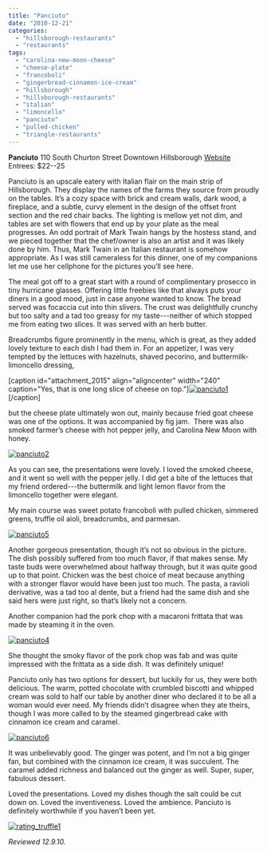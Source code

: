 ```yaml
---
title: "Panciuto"
date: "2010-12-21"
categories: 
  - "hillsborough-restaurants"
  - "restaurants"
tags: 
  - "carolina-new-moon-cheese"
  - "cheese-plate"
  - "francoboli"
  - "gingerbread-cinnamon-ice-cream"
  - "hillsborough"
  - "hillsborough-restaurants"
  - "italian"
  - "limoncello"
  - "panciuto"
  - "pulled-chicken"
  - "triangle-restaurants"
---
```


**Panciuto** 110 South Churton Street Downtown Hillsborough [Website](http://www.panciuto.com/index.html) Entrees: $22--25

Panciuto is an upscale eatery with Italian flair on the main strip of Hillsborough. They display the names of the farms they source from proudly on the tables. It’s a cozy space with brick and cream walls, dark wood, a fireplace, and a subtle, curvy element in the design of the offset front section and the red chair backs. The lighting is mellow yet not dim, and tables are set with flowers that end up by your plate as the meal progresses. An odd portrait of Mark Twain hangs by the hostess stand, and we pieced together that the chef/owner is also an artist and it was likely done by him. Thus, Mark Twain in an Italian restaurant is somehow appropriate. As I was still cameraless for this dinner, one of my companions let me use her cellphone for the pictures you’ll see here.

The meal got off to a great start with a round of complimentary prosecco in tiny hurricane glasses. Offering little freebies like that always puts your diners in a good mood, just in case anyone wanted to know. The bread served was focaccia cut into thin slivers. The crust was delightfully crunchy but too salty and a tad too greasy for my taste---neither of which stopped me from eating two slices. It was served with an herb butter.

Breadcrumbs figure prominently in the menu, which is great, as they added lovely texture to each dish I had them in. For an appetizer, I was very tempted by the lettuces with hazelnuts, shaved pecorino, and buttermilk-limoncello dressing,

\[caption id="attachment\_2015" align="aligncenter" width="240" caption="Yes, that is one long slice of cheese on top."\][![](http://s3.amazonaws.com/thegourmez-wpmedia/2010/12/panciuto1.jpg "panciuto1")](http://s3.amazonaws.com/thegourmez-wpmedia/2010/12/panciuto1.jpg)\[/caption\]

but the cheese plate ultimately won out, mainly because fried goat cheese was one of the options. It was accompanied by fig jam.  There was also smoked farmer’s cheese with hot pepper jelly, and Carolina New Moon with honey.

[![](http://s3.amazonaws.com/thegourmez-wpmedia/2010/12/panciuto2.jpg "panciuto2")](http://s3.amazonaws.com/thegourmez-wpmedia/2010/12/panciuto2.jpg)

As you can see, the presentations were lovely. I loved the smoked cheese, and it went so well with the pepper jelly. I did get a bite of the lettuces that my friend ordered---the buttermilk and light lemon flavor from the limoncello together were elegant.

My main course was sweet potato francoboli with pulled chicken, simmered greens, truffle oil aioli, breadcrumbs, and parmesan.

[![](http://s3.amazonaws.com/thegourmez-wpmedia/2010/12/panciuto5.jpg "panciuto5")](http://s3.amazonaws.com/thegourmez-wpmedia/2010/12/panciuto5.jpg)

Another gorgeous presentation, though it’s not so obvious in the picture. The dish possibly suffered from too much flavor, if that makes sense. My taste buds were overwhelmed about halfway through, but it was quite good up to that point. Chicken was the best choice of meat because anything with a stronger flavor would have been just too much. The pasta, a ravioli derivative, was a tad too al dente, but a friend had the same dish and she said hers were just right, so that’s likely not a concern.

Another companion had the pork chop with a macaroni frittata that was made by steaming it in the oven.

[![](http://s3.amazonaws.com/thegourmez-wpmedia/2010/12/panciuto4.jpg "panciuto4")](http://s3.amazonaws.com/thegourmez-wpmedia/2010/12/panciuto4.jpg)

She thought the smoky flavor of the pork chop was fab and was quite impressed with the frittata as a side dish. It was definitely unique!

Panciuto only has two options for dessert, but luckily for us, they were both delicious. The warm, potted chocolate with crumbled biscotti and whipped cream was sold to half our table by another diner who declared it to be all a woman would ever need. My friends didn’t disagree when they ate theirs, though I was more called to by the steamed gingerbread cake with cinnamon ice cream and caramel.

[![](http://s3.amazonaws.com/thegourmez-wpmedia/2010/12/panciuto6.jpg "panciuto6")](http://s3.amazonaws.com/thegourmez-wpmedia/2010/12/panciuto6.jpg)

It was unbelievably good. The ginger was potent, and I’m not a big ginger fan, but combined with the cinnamon ice cream, it was succulent. The caramel added richness and balanced out the ginger as well. Super, super, fabulous dessert.

Loved the presentations. Loved my dishes though the salt could be cut down on. Loved the inventiveness. Loved the ambience. Panciuto is definitely worthwhile if you haven’t been yet.

[![](http://s3.amazonaws.com/thegourmez-wpmedia/2009/02/rating_truffle1.gif "rating_truffle1")](http://s3.amazonaws.com/thegourmez-wpmedia/2009/02/rating_truffle1.gif)

_Reviewed 12.9.10._
